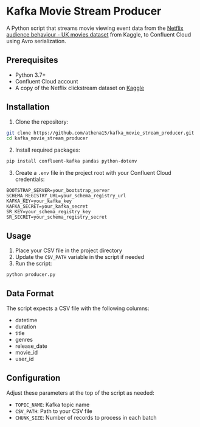 # Kafka Movie Stream Producer

A Python script that streams movie viewing event data from the [Netflix audience behaviour - UK movies dataset](https://www.kaggle.com/datasets/vodclickstream/netflix-audience-behaviour-uk-movies) from Kaggle, to Confluent Cloud using Avro serialization.

## Prerequisites

- Python 3.7+
- Confluent Cloud account
- A copy of the Netflix clickstream dataset on [Kaggle](https://www.kaggle.com/datasets/vodclickstream/netflix-audience-behaviour-uk-movies)

## Installation

1. Clone the repository:
```bash
git clone https://github.com/athena15/kafka_movie_stream_producer.git
cd kafka_movie_stream_producer
```

2. Install required packages:
```bash
pip install confluent-kafka pandas python-dotenv
```

3. Create a `.env` file in the project root with your Confluent Cloud credentials:
```
BOOTSTRAP_SERVER=your_bootstrap_server
SCHEMA_REGISTRY_URL=your_schema_registry_url
KAFKA_KEY=your_kafka_key
KAFKA_SECRET=your_kafka_secret
SR_KEY=your_schema_registry_key
SR_SECRET=your_schema_registry_secret
```

## Usage

1. Place your CSV file in the project directory
2. Update the `CSV_PATH` variable in the script if needed
3. Run the script:
```bash
python producer.py
```

## Data Format

The script expects a CSV file with the following columns:
- datetime
- duration
- title
- genres
- release_date
- movie_id
- user_id

## Configuration

Adjust these parameters at the top of the script as needed:
- `TOPIC_NAME`: Kafka topic name
- `CSV_PATH`: Path to your CSV file
- `CHUNK_SIZE`: Number of records to process in each batch
